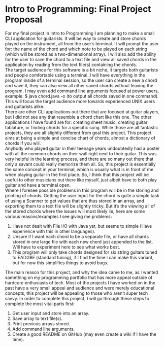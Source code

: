 # Intro to Programming: Final Project Proposal
    
For my final project in Intro to Programming I am planning to make a small CLI application for guitarists. It will be way to create and store chords played on the instrument, all from the user’s terminal. It will prompt the user for: the name of the chord and which note to be played on each string (which will be stored as a two-dimensional array).   I will also add the ability for the user to save the chord to a text file and view all saved chords in the application by reading from the text file(s) containing the chords.  
The target audience for this software is a bit niche, it targets both guitarists and people comfortable using a terminal. I will have everything in the program inside of a terminal session, so the user can create a new a chord and save it, they can also view all other saved chords without leaving the program. I may even add command line arguments focused at power users, example: $ java chord.java -o (to output all chords saved in one command). This will focus the target audience more towards experienced UNIX users and guitarists alike.  
There are other CLI applications out there that are focused at guitar players, but I did not see any that resemble a chord chart like this one. The other applications I have found are for: creating sheet music, creating guitar tablature, or finding chords for a specific song. While those are all fantastic projects, they are all slightly different from goal this project. This project aims at being a simple and concise chart of chords, almost a dictionary of chords if you will.  
Anybody who played guitar in their teenage years undoubtedly had a poster with all the common chords on their wall right next to their guitar. This was very helpful in the learning process, and there are so many out there that only a savant could really memorize them all. So, this project is essentially the same concept in your terminal, which is usually what is in front of me when playing guitar in the first place. So, I think that this project will be useful to other musicians out there like myself, just albeit have to both play guitar and have a terminal open.  
Where I foresee possible problems in this program will be in the storing and printing of chords. Getting the user input for the chord is quite a simple task of using a Scanner to get values that are thus stored in an array, and exporting them to a text file will be slightly tricky. But it’s the viewing all of the stored chords where the issues will most likely lie, here are some various reasons/examples I see giving me problems:
1. Have not dealt with File I/O with Java yet, but seems to simple (Have experience with this in other languages).
2. Unsure if I want each chord to be a separate file, or have all chards stored in one large file with each new chord just appended to the list. Will have to experiment here to see what works best.
3. This program will only take chords designed for six string guitars tuned to EADGBE (standard tuning), if I find the time I can make this variant, but for now this simplifies things to avoid bugs.  

The main reason for this project, and why the idea came to me, as I wanted something on my programming portfolio that has more appeal outside of hardcore enthusiasts of tech. Most of the projects I have worked on in the past have a very small appeal and audience and were merely educational concepts, this project will be appealing to those who aren’t super tech savvy. In order to complete this project, I will go through these steps to complete the most vital parts first: 
1. Get user input and store into an array. 
2. Save array to text file(s).
3. Print previous arrays stored.
4. Add command line arguments.
5. Create a good README on GitHub (may even create a wiki if I have the time).
